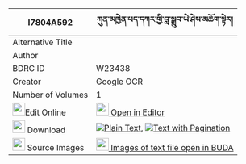 |I7804A592|ཀུན་མཁྱེན་པད་དཀར་གྱི་བླ་སྒྲུབ་ཡེ་ཤེས་མཆོག་སྟེར། 
| --- | --- 
|Alternative Title |
|Author | 
|BDRC ID | W23438
|Creator | Google OCR
|Number of Volumes| 1
|<img width="25" src="https://img.icons8.com/color/25/000000/edit-property.png">Edit Online| [<img width="25" src="https://avatars.githubusercontent.com/u/45091458?s=200&v=4"> Open in Editor](http://editor.openpecha.org/I7804A592)
|<img width="25" src="https://img.icons8.com/fluent/48/000000/download-2.png"/>  Download | [![](https://img.icons8.com/color/20/000000/txt.png)Plain Text](https://github.com/Openpecha/I7804A592/releases/download/v2/kunkhyen_pekar_gyi_la_drub_yes_plain_I7804A592.zip), [![](https://img.icons8.com/color/20/000000/txt.png)Text with Pagination](https://github.com/Openpecha/I7804A592/releases/download/v2/kunkhyen_pekar_gyi_la_drub_yes_pages_I7804A592.zip)
|<img width="25" src="https://img.icons8.com/plasticine/100/000000/pictures-folder.png"/>  Source Images | [<img width="25" src="https://library.bdrc.io/icons/BUDA-small.svg"> Images of text file open in BUDA](https://library.bdrc.io/show/bdr:W23438)